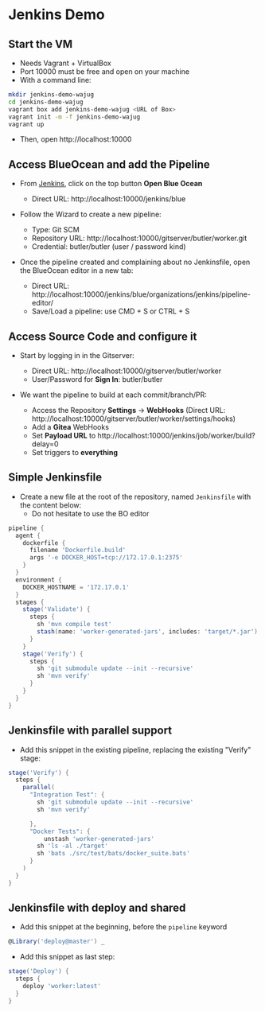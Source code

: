 
# Jenkins Demo

## Start the VM

* Needs Vagrant + VirtualBox
* Port 10000 must be free and open on your machine
* With a command line:

```bash
mkdir jenkins-demo-wajug
cd jenkins-demo-wajug
vagrant box add jenkins-demo-wajug <URL of Box>
vagrant init -m -f jenkins-demo-wajug
vagrant up
```

* Then, open http://localhost:10000

## Access BlueOcean and add the Pipeline

* From [Jenkins](http://localhost:10000/jenkins), click on the top button **Open Blue Ocean**
  -  Direct URL: http://localhost:10000/jenkins/blue

* Follow the Wizard to create a new pipeline:
  - Type: Git SCM
  - Repository URL: http://localhost:10000/gitserver/butler/worker.git
  - Credential: butler/butler (user / password kind)

* Once the pipeline created and complaining
about no Jenkinsfile, open the BlueOcean editor in a new tab:
  - Direct URL: http://localhost:10000/jenkins/blue/organizations/jenkins/pipeline-editor/
  - Save/Load a pipeline: use CMD + S or CTRL + S

## Access Source Code and configure it

* Start by logging in in the Gitserver:
  - Direct URL: http://localhost:10000/gitserver/butler/worker
  - User/Password for **Sign In**: butler/butler

* We want the pipeline to build at each commit/branch/PR:
  - Access the Repository **Settings** -> **WebHooks** (Direct URL: http://localhost:10000/gitserver/butler/worker/settings/hooks)
  - Add a **Gitea** WebHooks
  - Set **Payload URL** to  http://localhost:10000/jenkins/job/worker/build?delay=0
  - Set triggers to **everything**

## Simple Jenkinsfile

* Create a new file at the root of the repository, named `Jenkinsfile` with the content below:
  - Do not hesitate to use the BO editor

```groovy
pipeline {
  agent {
    dockerfile {
      filename 'Dockerfile.build'
      args '-e DOCKER_HOST=tcp://172.17.0.1:2375'
    }
  }
  environment {
    DOCKER_HOSTNAME = '172.17.0.1'
  }
  stages {
    stage('Validate') {
      steps {
        sh 'mvn compile test'
        stash(name: 'worker-generated-jars', includes: 'target/*.jar')
      }
    }
    stage('Verify') {
      steps {
        sh 'git submodule update --init --recursive'
        sh 'mvn verify'
      }
    }
  }
}
```

## Jenkinsfile with parallel support

* Add this snippet in the existing pipeline,
replacing the existing "Verify" stage:

```groovy
stage('Verify') {
  steps {
    parallel(
      "Integration Test": {
        sh 'git submodule update --init --recursive'
        sh 'mvn verify'

      },
      "Docker Tests": {
	      unstash 'worker-generated-jars'
        sh 'ls -al ./target'
        sh 'bats ./src/test/bats/docker_suite.bats'
      }
    )
  }
}
```

## Jenkinsfile with deploy and shared

* Add this snippet at the beginning, before the `pipeline` keyword

```groovy
@Library('deploy@master') _
```

* Add this snippet as last step:
```groovy
stage('Deploy') {
  steps {
    deploy 'worker:latest'
  }
}
```
